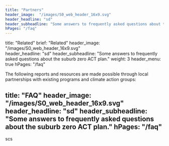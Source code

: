 ```yaml
--- 
title: "Partners" 
header_image:  "/images/S0_web_header_16x9.svg"
header_headline: "sd"
header_subheadline: "Some answers to frequently asked questions about the suburb zero ACT plan."
hPages: "/faq"
---  
```




 
title: "Related"
brief: "Related"
header_image:  "/images/S0_web_header_16x9.svg"  
header_headline: "sd"
header_subheadline: "Some answers to frequently asked questions about the suburb zero ACT plan."
weight:  3
header_menu: true
hPages: "/faq"
 
 

The following reports and resources are made possible through local partnerships with existing programs and climate action groups:
  
 
title: "FAQ" 
header_image:  "/images/S0_web_header_16x9.svg"
header_headline: "sd"
header_subheadline: "Some answers to frequently asked questions about the suburb zero ACT plan."
hPages: "/faq"
---  

scs